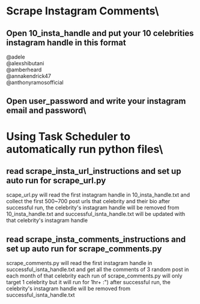 # Scrape Instagram Comments\

## Open 10_insta_handle and put your 10 celebrities instagram handle in this format

@adele\
@alexshibutani\
@amberheard\
@annakendrick47\
@anthonyramosofficial

## Open user_password and write your instagram email and password\\

# Using Task Scheduler to automatically run python files\

## read scrape_insta_url_instructions and set up auto run for scrape_url.py

scape_url.py will read the first instagram handle in 10_insta_handle.txt and collect the first 500~700 post urls that celebrity and their bio
after successful run, the celebrity's instagram handle will be removed from 10_insta_handle.txt and successful_isnta_handle.txt will be updated with that celebrity's instagram handle

## read scrape_insta_comments_instructions and set up auto run for scrape_comments.py

scrape_comments.py will read the first instagram handle in successful_isnta_handle.txt and get all the comments of 3 random post in each month of that celebrity
each run of scrape_comments.py will only target 1 celebrity but it will run for 1hr+ :")
after successful run, the celebrity's instagram handle will be removed from successful_isnta_handle.txt
